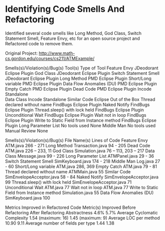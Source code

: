 # Identifying Code Smells And Refactoring

Identified several code smells like Long Method, God Class, Switch Statement Smell, Feature Envy, etc for an open source project and Refactored code to remove them.

Original Project: http://www.math-cs.gordon.edu/courses/cs211/ATMExample/

Smells(s)/Violation(s)/Bug(s)	                    Tool(s)	          Type of Tool
Feature Envy	                                   JDeodorant	        Eclipse Plugin
God Class	                                       JDeodorant	        Eclipse Plugin
Switch Statement Smell	                         JDeodorant	        Eclipse Plugin
Long Method	                                     PMD	              Eclipse Plugin
Short/Long variable	                             PMD	              Eclipse Plugin
Data Flow Anomalies (DU)	                       PMD	              Eclipse Plugin
Empty Catch	                                     PMD	              Eclipse Plugin
Dead Code	                                       PMD                Eclipse Plugin
                                                 Incode	            Standalone                              
Data Class                                       Incode	            Standalone
Similar Code	                                   Eclipse	          Out of the Box
Thread declared without name	                   FindBugs	          Eclipse Plugin
Naked Notify	                                   FindBugs	          Eclipse Plugin
Thread.sleep() with lock held	                   FindBugs	          Eclipse Plugin
Unconditional Wait	                             FindBugs	          Eclipse Plugin
Wait not in loop	                               FindBugs	          Eclipse Plugin
Write to Static Field from Instance method	     FindBugs	          Eclipse Plugin
Long Parameter List	                            No tools used     	None
Middle Man	                                    No tools used       Manual Review	None

Smells(s)/Violation(s)/Bug(s)	                  File Name(s)	                 Lines of Code
Feature Envy	                                  ATM.java	                      266 - 271
Long Method	                                    Transaction.java	              94 - 205
Dead Code	                                      ATM.java	                      226 – 233, 11
God Class	                                      Simulation.java	                76 – 113, 203 – 217
Data Class	                                    Message.java	                  99 - 226
Long Parameter List	                            ATMPanel.java	                  29 - 36
Switch Statement Smell	                        SimKeyboard.java	              174 - 218
Middle Man	                                    Log.java	                      27 - 60
Short/Long variable	                            ATM.java	                      286, 369
Empty Catch	                                    ATM.java	                      79 - 81
Thread declared without name	                  ATMMain.java	                  55
Similar Code	                                  SimEnvelopeAcceptor.java	      58 - 84
Naked Notify	                                  SimEnvelopeAcceptor.java	      99
Thread.sleep() with lock held	                  SimEnvelopeAcceptor.java	      71
Unconditional Wait	                            ATM.java	                      77
Wait not in loop	                              ATM.java	                      77
Write to Static Field from Instance method	    Simulation.java	                55
Data Flow Anomalies (DU)	                      SimKeyboard.java	              100

Metrics Improved in Refactored Code
Metric(s) Improved	        Before Refactoring	After Refactoring
Abstractness	                    4.6%	              5.7%
Average Cyclomatic Complexity	    1.54 (maximum: 16)	1.45 (maximum: 9)
Average LOC per method	          10.90 	            9.11 
Average number of fields per type	1.44	              1.38
